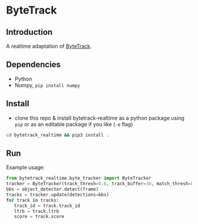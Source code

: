 # ByteTrack

## Introduction

A realtime adaptation of [ByteTrack](https://github.com/ifzhang/ByteTrack).

## Dependencies

- Python
- Numpy, `pip install numpy`

## Install

- clone this repo & install bytetrack-realtime as a python package using `pip` or as an editable package if you like (`-e` flag)
```bash
cd bytetrack_realtime && pip3 install .
```

## Run

Example usage:
```python
from bytetrack_realtime.byte_tracker import ByteTracker
tracker = ByteTracker(track_thresh=0.6, track_buffer=30, match_thresh=0.9)
bbs = object_detector.detect(frame)
tracks = tracker.update(detections=bbs)
for track in tracks:
   track_id = track.track_id
   ltrb = track.ltrb
   score = track.score
```
